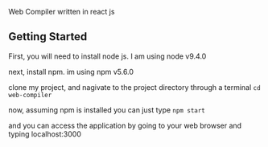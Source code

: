 Web Compiler written in react js

## Getting Started
First, you will need to install node js.
I am using node v9.4.0

next, install npm. im using npm v5.6.0

clone my project, and nagivate to the project directory through a terminal
`cd web-compiler`

now, assuming npm is installed you can just type
`npm start`

and you can access the application by going to your web browser and typing localhost:3000
